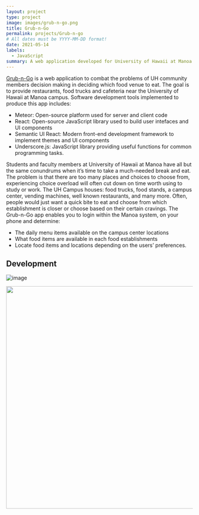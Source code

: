 ```yaml
---
layout: project
type: project
image: images/grub-n-go.png
title: Grub-n-Go
permalink: projects/Grub-n-go
# All dates must be YYYY-MM-DD format!
date: 2021-05-14
labels:
  - JavaScript
summary: A web application developed for University of Hawaii at Manoa. Enables students and community members to help facilitate their food based decision making.
---
```


[Grub-n-Go](https://grubngo.xyz/) is a web application to combat the problems of UH community members decision making in deciding which food venue to eat. The goal is to provide restaurants, food trucks and cafeteria near the University of Hawaii at Manoa campus. Software development tools implemented to produce this app includes:

* Meteor: Open-source platform used for server and client code
* React: Open-source JavaScript library used to build user intefaces and UI components
* Semantic UI React:  Modern front-end development framework to implement themes and UI components
* Underscore.js: JavaScript library providing useful functions for common programming tasks.

Students and faculty members at University of Hawaii at Manoa have all but the same conundrums when it’s time to take a much-needed break and eat. The problem is that there are too many places and choices to choose from, experiencing choice overload will often cut down on time worth using to study or work. The UH Campus houses: food trucks, food stands, a campus center, vending machines, well known restaurants, and many more. Often, people would just want a quick bite to eat and choose from which establishment is closer or choose based on their certain cravings. The Grub-n-Go app enables you to login within the Manoa system, on your phone and determine:

* The daily menu items available on the campus center locations
* What food items are available in each food establishments
* Locate food items and locations depending on the users’ preferences.

## Development

![image](https://user-images.githubusercontent.com/40307136/118345624-7a6c1400-b4d1-11eb-88be-e3fd4331cbeb.png)


<img src="https://grub-n-go.github.io/image/landingpage.PNG" width="600">


